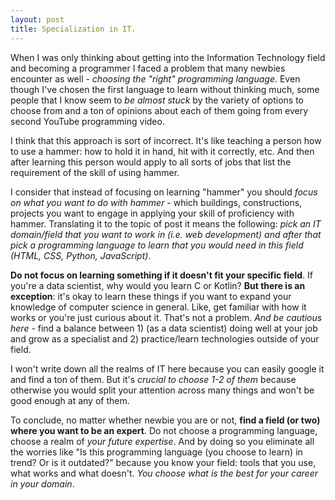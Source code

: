 ```yaml
---
layout: post
title: Specialization in IT.
---
```


When I was only thinking about getting into the Information Technology field and becoming a programmer I faced a problem that many newbies encounter as well - *choosing the "right" programming language*. Even though I've chosen the first language to learn without thinking much, some people that I know seem to *be almost stuck* by the variety of options to choose from and a ton of opinions about each of them going from every second YouTube programming video.

I think that this approach is sort of incorrect. It's like teaching a person how to use a hammer: how to hold it in hand, hit with it correctly, etc. And then after learning this person would apply to all sorts of jobs that list the requirement of the skill of using hammer. 

I consider that instead of focusing on learning "hammer" you should *focus on what you want to do with hammer* - which buildings, constructions, projects you want to engage in applying your skill of proficiency with hammer. Translating it to the topic of post it means the following: *pick an IT domain/field that you want to work in (i.e. web development) and after that pick a programming language to learn that you would need in this field (HTML, CSS, Python, JavaScript)*. 

**Do not focus on learning something if it doesn't fit your specific field**. If you're a data scientist, why would you learn C or Kotlin? **But there is an exception**: it's okay to learn these things if you want to expand your knowledge of computer science in general. Like, get familiar with how it works or you're just curious about it. That's not a problem. *And be cautious here* - find a balance between 1) (as a data scientist) doing well at your job and grow as a specialist and 2) practice/learn technologies outside of your field.

I won't write down all the realms of IT here because you can easily google it and find a ton of them. But it's *crucial to choose 1-2 of them* because otherwise you would split your attention across many things and won't be good enough at any of them.

To conclude, no matter whether newbie you are or not, **find a field (or two) where you want to be an expert**. Do not choose a programming language, choose a realm of *your future expertise*. And by doing so you eliminate all the worries like "Is this programming language (you choose to learn) in trend? Or is it outdated?" because you know your field: tools that you use, what works and what doesn't. *You choose what is the best for your career in your domain*.
